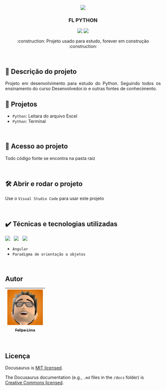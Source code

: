 <p align="center"><img src="https://cdn.jsdelivr.net/gh/devicons/devicon/icons/python/python-original.svg" width="170" align="center"></p>
<h3 align="center">FL PYTHON</h3>
<p align="center">
<img src="https://img.shields.io/badge/STATUS-EM%20DESENVOLVIMENTO-4482b4">
<img src="https://img.shields.io/badge/PROJECT%20VERSION-1.0.0-ffe262">
</p>
<p align="center"> 
    :construction:  Projeto usado para estudo, forever em construção  :construction:
</p>

<BR>

## 📃 Descrição do projeto

<p align="justify">
 Projeto em desenvolvimento para estudo do Python. Seguindo todos os ensinamento do curso Desenvolvedor.io e outras fontes de conhecimento.



<BR>

## :hammer: Projetos

- `Python`: Leitara do arquivo Excel
- `Python`: Terminal

<BR>

## 📁 Acesso ao projeto

Todo código fonte se encontra na pasta raiz

<BR>

## 🛠️ Abrir e rodar o projeto

Use o ``Visual Studio Code`` para usar este projeto

<BR>

## ✔️ Técnicas e tecnologias utilizadas

<p align="justify">
<img width="90" src="https://cdn.jsdelivr.net/gh/devicons/devicon/icons/python/python-plain-wordmark.svg">
&nbsp;&nbsp;<img width="90" src="https://cdn.jsdelivr.net/gh/devicons/devicon/icons/git/git-original.svg">
&nbsp;&nbsp;<img width="90" src="https://cdn.jsdelivr.net/gh/devicons/devicon/icons/vscode/vscode-original.svg">
</p>

- ``Angular``
- ``Paradigma de orientação a objetos``

<BR>

## Autor

| [<img src="https://github.com/felip3fl/felip3fl/blob/main/Material/Nick/nick1.jpg?raw=true" width=115><br><sub>Felipe Lima</sub>](https://github.com/felip3fl) | 
| :---: 
  
<BR>
  
## Licença

Docusaurus is [MIT licensed](./LICENSE).

The Docusaurus documentation (e.g., `.md` files in the `/docs` folder) is [Creative Commons licensed](./LICENSE-docs).
